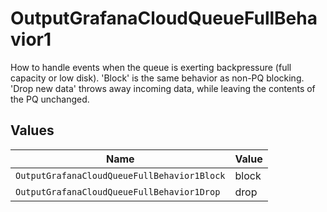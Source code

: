 # OutputGrafanaCloudQueueFullBehavior1

How to handle events when the queue is exerting backpressure (full capacity or low disk). 'Block' is the same behavior as non-PQ blocking. 'Drop new data' throws away incoming data, while leaving the contents of the PQ unchanged.


## Values

| Name                                        | Value                                       |
| ------------------------------------------- | ------------------------------------------- |
| `OutputGrafanaCloudQueueFullBehavior1Block` | block                                       |
| `OutputGrafanaCloudQueueFullBehavior1Drop`  | drop                                        |